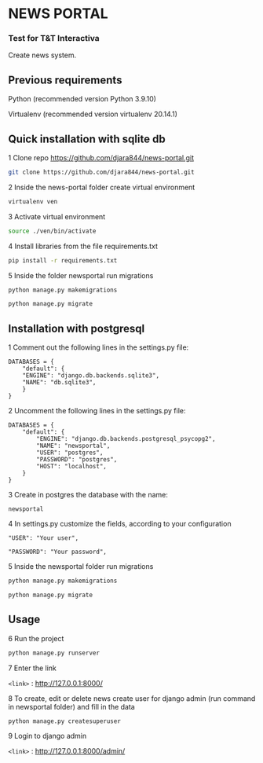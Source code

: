 # NEWS PORTAL

### Test for T&T Interactiva

Create news system.

## Previous requirements

Python (recommended version Python 3.9.10)

Virtualenv (recommended version virtualenv 20.14.1)

## Quick installation with sqlite db

1 Clone repo https://github.com/djara844/news-portal.git

```bash
git clone https://github.com/djara844/news-portal.git
```
2 Inside the news-portal folder create virtual environment

```bash
virtualenv ven
```

3 Activate virtual environment

```bash
source ./ven/bin/activate
```

4 Install libraries from the file requirements.txt

```bash
pip install -r requirements.txt
```

5 Inside the folder newsportal run migrations

```bash
python manage.py makemigrations
```

```bash
python manage.py migrate
```

## Installation with postgresql

1 Comment out the following lines in the settings.py file:

    DATABASES = {
        "default": {
        "ENGINE": "django.db.backends.sqlite3",
        "NAME": "db.sqlite3",
        }
    }

2 Uncomment the following lines in the settings.py file:

    DATABASES = {
        "default": {
            "ENGINE": "django.db.backends.postgresql_psycopg2",
            "NAME": "newsportal",
            "USER": "postgres",
            "PASSWORD": "postgres",
            "HOST": "localhost",
        }
    }

3 Create in postgres the database with the name:
    
    newsportal

4 In settings.py customize the fields, according to your configuration

    "USER": "Your user",

    "PASSWORD": "Your password",


5 Inside the newsportal folder run migrations

```bash
python manage.py makemigrations
```

```bash
python manage.py migrate
```


## Usage

6 Run the project

```bash
python manage.py runserver
```

7 Enter the link


`<link>` : <http://127.0.0.1:8000/>

8 To create, edit or delete news create user for django admin (run command in newsportal folder) and fill in the data

```bash
python manage.py createsuperuser
```

9 Login to django admin

`<link>` : <http://127.0.0.1:8000/admin/>